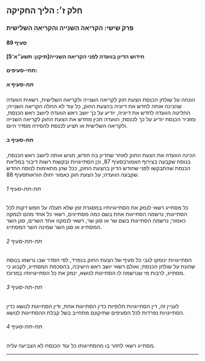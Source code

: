 ## חלק ז׳: הליך החקיקה

### פרק שישי: הקריאה השנייה והקריאה השלישית

#### סעיף 89

**חידוש הדיון בוועדה לפני הקריאה השנייה[תיקון: תשע״א־5]**



#### תתי-סעיפים:

##### תת-סעיף א

הונחה על 
שולחן הכנסת הצעת חוק לקריאה השנייה ולקריאה השלישית, רשאית הוועדה שהכינה 
אותה לחדש את דיוניה בהצעת החוק, כל עוד לא החלה הקריאה השנייה; החליטה 
הוועדה לחדש את דיוניה, יודיע על כך יושב ראש הוועדה ליושב ראש הכנסת, 
ומזכיר הכנסת יודיע על כך לכנסת; הוועדה תכין מחדש את הצעת החוק לקריאה 
השנייה ולקריאה השלישית או תציע לכנסת להסירה מסדר היום.

##### תת-סעיף ב

הכינה הוועדה את הצעת החוק לאחר שהדיון בה חודש, תגיש אותה ליושב ראש הכנסת, בנוסח שקבעה בצירוף האמורבסעיף 87,
 וכן הסתייגויות ובקשות רשות דיבור במליאת הכנסת שהתבקשו לפני שחודש הדיון 
בהצעת החוק, ככל שהן מתאימות לנוסח החדש שקבעה הוועדה; על הצעת חוק כאמור 
יחולו הוראותסעיף 88.

###### תת-תת-סעיף 1

כל מסתייג רשאי לנמק את הסתייגויותיו במסגרת זמן שלא תעלה על חמש דקות לכל
 הסתייגות; נרשמה הסתייגות אחת בשם כמה מסתייגים, רשאי כל אחד מהם לנמקה 
כאמור; נרשמה הסתייגות בשם שר או סגן שר, רשאי לנמקה אחד השרים, סגן השר 
המסתייג או סגן השר שמינה השר המסתייג.

###### תת-תת-סעיף 2

הסתייגויות
 ינומקו לגבי כל סעיף של הצעת החוק בנפרד, לפי הסדר שבו נרשמו בנוסח שהונח 
על שולחן הכנסת; ואולם רשאי יושב ראש הישיבה, בהסכמת המסתייג, לקבוע כי 
מסתייג, לרבות מי שנרשמה לו הסתייגות לנושא, ינמק את כל הסתייגויותיו 
במרוכז.

###### תת-תת-סעיף 3

לעניין זה,
 דין הסתייגויות חלופיות כדין הסתייגות אחת, ודין הסתייגות לנושא כדין 
הסתייגויות נפרדות לכל הסעיפים שתיקונם מתחייב בשל קבלת ההסתייגות לנושא.

###### תת-תת-סעיף 4

מסתייג רשאי לחזור בו מהסתייגותו כל עוד הכנסת לא הצביעה עליה.

----

